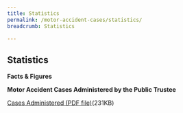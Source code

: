 ```yaml
---
title: Statistics
permalink: /motor-accident-cases/statistics/
breadcrumb: Statistics

---
```


 
Statistics
---
**Facts & Figures**
 
**Motor Accident Cases Administered by the Public Trustee**

[Cases Administered (PDF file)](/files/MACCasesAdministeredOct20.pdf)(231KB)



